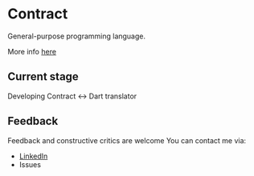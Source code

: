 # Contract
General-purpose programming language.

More info [here](https://github.com/ordohydra/Contract_Docs)

## Current stage
Developing Contract <-> Dart translator

## Feedback

Feedback and constructive critics are welcome
You can contact me via:

- [LinkedIn](https://www.linkedin.com/in/victor-sukochev/)
- Issues 
